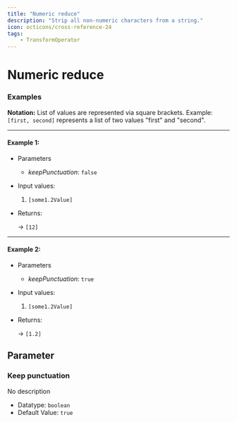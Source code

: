 ```yaml
---
title: "Numeric reduce"
description: "Strip all non-numeric characters from a string."
icon: octicons/cross-reference-24
tags: 
    - TransformOperator
---
```

# Numeric reduce
<!-- This file was generated - DO NOT CHANGE IT MANUALLY -->




### Examples

**Notation:** List of values are represented via square brackets. Example: `[first, second]` represents a list of two values "first" and "second".

---
#### Example 1:

* Parameters
  * *keepPunctuation*: `false`

* Input values:
  1. `[some1.2Value]`

* Returns:

  → `[12]`


---
#### Example 2:

* Parameters
  * *keepPunctuation*: `true`

* Input values:
  1. `[some1.2Value]`

* Returns:

  → `[1.2]`




## Parameter

### Keep punctuation

No description

- Datatype: `boolean`
- Default Value: `true`



